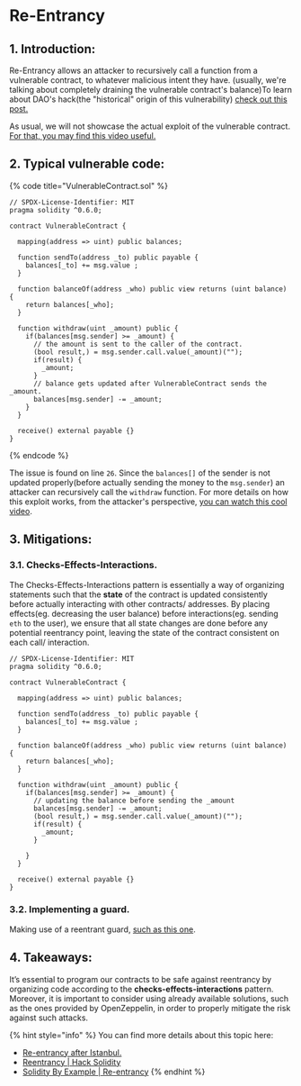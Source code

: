 # Re-Entrancy

## 1. Introduction:

Re-Entrancy allows an attacker to recursively call a function from a vulnerable contract, to whatever malicious intent they have. (usually, we're talking about completely draining the vulnerable contract's balance)To learn about DAO's hack(the "historical" origin of this vulnerability) [check out this post.](https://coinmarketcap.com/alexandria/article/a-history-of-the-dao-hack)&#x20;

As usual, we will not showcase the actual exploit of the vulnerable contract. [For that, you may find this video useful.](https://www.youtube.com/watch?v=4Mm3BCyHtDY)

## 2. Typical vulnerable code:

{% code title="VulnerableContract.sol" %}
```solidity
// SPDX-License-Identifier: MIT
pragma solidity ^0.6.0;

contract VulnerableContract {
  
  mapping(address => uint) public balances;

  function sendTo(address _to) public payable {
    balances[_to] += msg.value ;
  }

  function balanceOf(address _who) public view returns (uint balance) {
    return balances[_who];
  }

  function withdraw(uint _amount) public {
    if(balances[msg.sender] >= _amount) {
      // the amount is sent to the caller of the contract. 
      (bool result,) = msg.sender.call.value(_amount)("");
      if(result) {
        _amount;
      }
      // balance gets updated after VulnerableContract sends the _amount.
      balances[msg.sender] -= _amount;
    }
  }

  receive() external payable {}
}
```
{% endcode %}

The issue is found on line `26`. Since the `balances[]` of the sender is not updated properly(before actually sending the money to the `msg.sender`) an attacker can recursively call the `withdraw` function. For more details on how this exploit works, from the attacker's perspective, [you can watch this cool video](https://www.youtube.com/watch?v=4Mm3BCyHtDY).

## 3. Mitigations:

### 3.1. Checks-Effects-Interactions.

The Checks-Effects-Interactions pattern is essentially a way of organizing statements such that the **state** of the contract is updated consistently before actually interacting with other contracts/ addresses. By placing effects(eg. decreasing the user balance) before interactions(eg. sending `eth` to the user), we ensure that all state changes are done before any potential reentrancy point, leaving the state of the contract consistent on each call/ interaction.

```solidity
// SPDX-License-Identifier: MIT
pragma solidity ^0.6.0;

contract VulnerableContract {
  
  mapping(address => uint) public balances;

  function sendTo(address _to) public payable {
    balances[_to] += msg.value ;
  }

  function balanceOf(address _who) public view returns (uint balance) {
    return balances[_who];
  }

  function withdraw(uint _amount) public {
    if(balances[msg.sender] >= _amount) {
      // updating the balance before sending the _amount
      balances[msg.sender] -= _amount;
      (bool result,) = msg.sender.call.value(_amount)("");
      if(result) {
        _amount;
      }
      
    }
  }

  receive() external payable {}
}
```

### 3.2. Implementing a guard.

Making use of a reentrant guard, [such as this one](https://docs.openzeppelin.com/contracts/4.x/api/security#ReentrancyGuard).

## 4. Takeaways:

It’s essential to program our contracts to be safe against reentrancy by organizing code according to the **checks-effects-interactions** pattern. Moreover, it is important to consider using already available solutions, such as the ones provided by OpenZeppelin, in order to properly mitigate the risk against such attacks.

{% hint style="info" %}
You can find more details about this topic here:

* [Re-entrancy after Istanbul.](https://blog.openzeppelin.com/reentrancy-after-istanbul/)
* [Reentrancy | Hack Solidity](https://www.youtube.com/watch?v=4Mm3BCyHtDY)
* [Solidity By Example | Re-entrancy](https://solidity-by-example.org/hacks/re-entrancy/)
{% endhint %}
